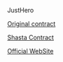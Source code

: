 JustHero


[Original contract](https://tronscan.io/#/contract/TMM5JNAbdhberXqrCFnDa8hCtfcz1GHtTG/code)

[Shasta Contract](https://shasta.tronscan.org/#/contract/TFin5rcgEzdQcxGCg4Lx4QHZbZRCZnaPvE/code)

[Official WebSite]()